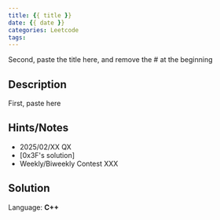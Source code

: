 ```yaml
---
title: {{ title }}
date: {{ date }}
categories: Leetcode
tags:
---
```


Second, paste the title here, and remove the # at the beginning

## Description

First, paste here

## Hints/Notes

- 2025/02/XX QX
- [0x3F's solution]
- Weekly/Biweekly Contest XXX

## Solution

Language: **C++**

```C++

```
